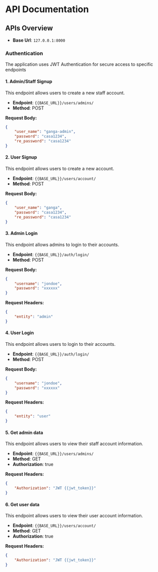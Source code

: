 # API Documentation


## APIs Overview

- **Base Url**: `127.0.0.1:8000`

### Authentication
The application uses JWT Authentication for secure access to specific endpoints

#### 1. Admin/Staff Signup
This endpoint allows users to create a new staff account.

- **Endpoint**: `{{BASE_URL}}/users/admins/`
- **Method**: POST

**Request Body:**
```json
{
    "user_name": "ganga-admin",
    "password": "casa1234",
    "re_password": "casa1234"
}
```


#### 2. User Signup
This endpoint allows users to create a new account.

- **Endpoint**: `{{BASE_URL}}/users/account/`
- **Method**: POST

**Request Body:**
```json
{
    "user_name": "ganga",
    "password": "casa1234",
    "re_password": "casa1234"
}
```



#### 3. Admin Login
This endpoint allows admins to login to their accounts.

- **Endpoint**: `{{BASE_URL}}/auth/login/`
- **Method**: POST

**Request Body:**
```json
{
    "username": "jondoe",
    "password": "xxxxxx"
}
```

**Request Headers:**
```json
{
    "entity": "admin"
}
```


#### 4. User Login
This endpoint allows users to login to their accounts.

- **Endpoint**: `{{BASE_URL}}/auth/login/`
- **Method**: POST

**Request Body:**
```json
{
    "username": "jondoe",
    "password": "xxxxxx"
}
```

**Request Headers:**
```json
{
    "entity": "user"
}
```


#### 5. Get admin data
This endpoint allows users to view their staff account information.

- **Endpoint**: `{{BASE_URL}}/users/admins/`
- **Method**: GET
- **Authorization**: true

**Request Headers:**
```json
{
    "Authorization": "JWT {{jwt_token}}"
}
```

#### 6. Get user data
This endpoint allows users to view their user account information.

- **Endpoint**: `{{BASE_URL}}/users/account/`
- **Method**: GET
- **Authorization**: true

**Request Headers:**
```json
{
    "Authorization": "JWT {{jwt_token}}"
}
```